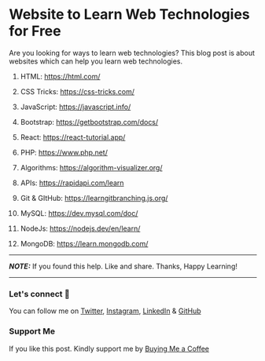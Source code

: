 # Website to Learn Web Technologies for Free

Are you looking for ways to learn web technologies? This blog post is about websites which can help you learn web technologies.

1. HTML: https://html.com/

2. CSS Tricks: https://css-tricks.com/

3. JavaScript: https://javascript.info/

4. Bootstrap: https://getbootstrap.com/docs/

5. React: https://react-tutorial.app/

6. PHP: https://www.php.net/

7. Algorithms: https://algorithm-visualizer.org/

8. APIs: https://rapidapi.com/learn

9. Git & GItHub: https://learngitbranching.js.org/

10. MySQL: https://dev.mysql.com/doc/

11. NodeJs: https://nodejs.dev/en/learn/

12. MongoDB: https://learn.mongodb.com/

---

**_NOTE:_** If you found this help. Like and share. Thanks, Happy Learning!

---

### Let's connect 💜

You can follow me on [Twitter](https://twitter.com/MrDanishSaleem), [Instagram](https://www.instagram.com/mrdanishsaleem/), [LinkedIn](https://www.linkedin.com/in/mrdanishsaleem/) & [GitHub](https://github.com/mrdanishsaleem/)

### Support Me

If you like this post. Kindly support me by [Buying Me a Coffee](https://www.buymeacoffee.com/mrdanishsaleem)
